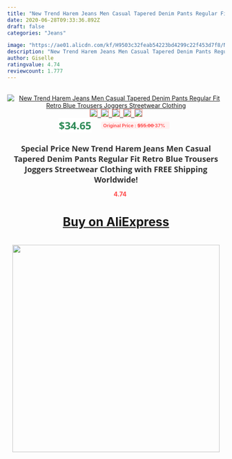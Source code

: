```yaml
---
title: "New Trend Harem Jeans Men Casual Tapered Denim Pants Regular Fit Retro Blue Trousers Joggers Streetwear Clothing"
date: 2020-06-28T09:33:36.892Z
draft: false
categories: "Jeans"

image: "https://ae01.alicdn.com/kf/H9503c32feab54223bd4299c22f453d7f8/New-Trend-Harem-Jeans-Men-Casual-Tapered-Denim-Pants-Regular-Fit-Retro-Blue-Trousers-Joggers-Streetwear.jpg"
description: "New Trend Harem Jeans Men Casual Tapered Denim Pants Regular Fit Retro Blue Trousers Joggers Streetwear Clothing"
author: Giselle
ratingvalue: 4.74
reviewcount: 1.777
---
```

<br>
<div style="text-align: center;">
<a href="https://s.click.aliexpress.com/e/_Ar4nSz" target="_blank" rel="nofollow noopener noreferrer"><img alt="New Trend Harem Jeans Men Casual Tapered Denim Pants Regular Fit Retro Blue Trousers Joggers Streetwear Clothing" class="magnifier-image" src="https://ae01.alicdn.com/kf/H9503c32feab54223bd4299c22f453d7f8/New-Trend-Harem-Jeans-Men-Casual-Tapered-Denim-Pants-Regular-Fit-Retro-Blue-Trousers-Joggers-Streetwear.jpg_640x640.jpg">
<br>
<img style="border:1px solid salmon" src="https://ae01.alicdn.com/kf/H9503c32feab54223bd4299c22f453d7f8/New-Trend-Harem-Jeans-Men-Casual-Tapered-Denim-Pants-Regular-Fit-Retro-Blue-Trousers-Joggers-Streetwear.jpg_120x120.jpg">&nbsp;&nbsp;<img style="border:1px solid salmon" src="https://ae01.alicdn.com/kf/Hff83724ebfb9449695cda001900c28880/New-Trend-Harem-Jeans-Men-Casual-Tapered-Denim-Pants-Regular-Fit-Retro-Blue-Trousers-Joggers-Streetwear.jpg_120x120.jpg">&nbsp;&nbsp;<img style="border:1px solid salmon" src="https://ae01.alicdn.com/kf/Hd7bfac032cdb40ab8135c9afe3112b41U/New-Trend-Harem-Jeans-Men-Casual-Tapered-Denim-Pants-Regular-Fit-Retro-Blue-Trousers-Joggers-Streetwear.jpg_120x120.jpg">&nbsp;&nbsp;<img style="border:1px solid salmon" src="https://ae01.alicdn.com/kf/H1ec848ba20a441f1bb35004181a486f3k/New-Trend-Harem-Jeans-Men-Casual-Tapered-Denim-Pants-Regular-Fit-Retro-Blue-Trousers-Joggers-Streetwear.jpg_120x120.jpg">&nbsp;&nbsp;<img style="border:1px solid salmon" src="https://ae01.alicdn.com/kf/Hb8b74150c5af4e5e8f3c0af7dc5ddb8eE/New-Trend-Harem-Jeans-Men-Casual-Tapered-Denim-Pants-Regular-Fit-Retro-Blue-Trousers-Joggers-Streetwear.jpg_120x120.jpg"></a></div><br0>
<div style="text-align: center;"><span style="background-color: white; border: 0px; box-sizing: border-box; color: seagreen; display: inline-block; font-family: &quot;open sans&quot; , &quot;arial&quot; , &quot;helvetica&quot; , sans-serif , &quot;heiti&quot;; font-size: 24px; font-stretch: inherit; font-weight: 700; line-height: inherit; margin: 0px 10px 0px 0px; padding: 0px; vertical-align: middle;">$34.65 </span>
<span style="background: rgb(255 , 241 , 241); border-radius: 3px; border: 0px; box-sizing: border-box; color: #ff4747; display: inline-block; font-family: inherit; font-size: 12px; font-stretch: inherit; font-style: inherit; font-variant: inherit; font-weight: 600; line-height: inherit; margin: 0px; padding: 2px 5px; transform: scale(0.9); vertical-align: middle;">Original Price : <b style="text-decoration: line-through;">$55.00 </b> 37%&nbsp;&nbsp;</span></div>
<h1 style="color: #333333; display: inline-block; font-family: &quot;open sans&quot; , &quot;arial&quot; , &quot;helvetica&quot; , sans-serif , &quot;heiti&quot;; font-size: 18px; font-stretch: inherit; font-weight: 700; text-align: center;">Special Price New Trend Harem Jeans Men Casual Tapered Denim Pants Regular Fit Retro Blue Trousers Joggers Streetwear Clothing with FREE Shipping Worldwide!</h1>
<div style="color: #ff4747; text-align: center;">
<img src="https://4.bp.blogspot.com/-M0ZcTcb-5uY/XleCXlxnR4I/AAAAAAAAAEc/OrjgMkXV1oMQFaCRZj5HQwOCBcu3w1FegCPcBGAYYCw/s1600/star.png" style="height: 15px;">&nbsp;<b>4.74</b></div>
<div class="button_cont" align="center"><a class="buynow_a" href="https://s.click.aliexpress.com/e/_Ar4nSz" target="_blank" rel="nofollow noopener noreferrer"><H1>Buy on AliExpress</H1></a></div><br>
<div class="separator" style="clear: both; text-align: center;">
<img src="https://lh3.googleusercontent.com/-pTy5HemUv9M/XlePHvY0dAI/AAAAAAAAAE4/0nX5iRUoIWY8eMW9Dpxeirr157OZliDIgCLcBGAsYHQ/s1600/badge.gif" width="480">
</div>

